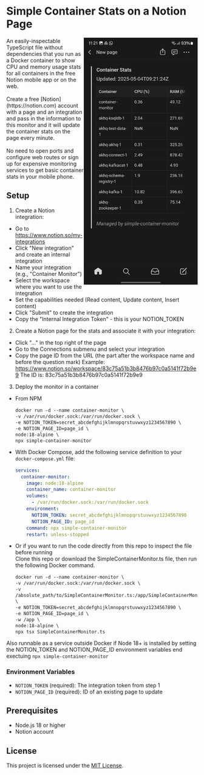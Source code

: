 # Simple Container Stats on a Notion Page
<img alt="Screenshot of the Notion mobile app showing container stats" src="screenshot.jpg" width="300px" height="650px" align="right">
An easily-inspectable TypeScript file without dependencies that you run as a Docker container to show CPU and memory usage stats for all containers in the free Notion mobile app or on the web.
<br/><br/>
Create a free [Notion](https://notion.com) account with a page and an integration and pass in the information to this monitor and it will update the container stats on the page every minute.
<br/><br/>
No need to open ports and configure web routes or sign up for expensive monitoring services to get basic container stats in your mobile phone.

## Setup
1. Create a Notion integration:
- Go to https://www.notion.so/my-integrations
- Click "New integration" and create an internal integration
- Name your integration (e.g., "Container Monitor")
- Select the workspace where you want to use the integration
- Set the capabilities needed (Read content, Update content, Insert content)
- Click "Submit" to create the integration
- Copy the "Internal Integration Token" - this is your NOTION_TOKEN

2. Create a Notion page for the stats and associate it with your integration:
- Click "..." in the top right of the page
- Go to the Connections submenu and select your integration
- Copy the page ID from the URL (the part after the workspace name and before the question mark)
   Example: https://www.notion.so/workspace/83c75a51b3b8476b97c0a5141f72b9e9
   The ID is: 83c75a51b3b8476b97c0a5141f72b9e9

3. Deploy the monitor in a container 
- From NPM
   ```
   docker run -d --name container-monitor \
   -v /var/run/docker.sock:/var/run/docker.sock \
   -e NOTION_TOKEN=secret_abcdefghijklmnopqrstuvwxyz1234567890 \
   -e NOTION_PAGE_ID=page_id \
   node:18-alpine \
   npx simple-container-monitor
   ```
- With Docker Compose, add the following service definition to your `docker-compose.yml` file:
   ```yaml
   services:
     container-monitor:
       image: node:18-alpine
       container_name: container-monitor
       volumes:
         - /var/run/docker.sock:/var/run/docker.sock
       environment:
         NOTION_TOKEN: secret_abcdefghijklmnopqrstuvwxyz1234567890
         NOTION_PAGE_ID: page_id
       command: npx simple-container-monitor
       restart: unless-stopped
   ```
- Or if you want to run the code directly from this repo to inspect the file before running  
   Clone this repo or download the SimpleContainerMonitor.ts file, then run the following Docker command.
   ```
   docker run -d --name container-monitor \
   -v /var/run/docker.sock:/var/run/docker.sock \
   -v /absolute_path/to/SimpleContainerMonitor.ts:/app/SimpleContainerMonitor.ts \
   -e NOTION_TOKEN=secret_abcdefghijklmnopqrstuvwxyz1234567890 \
   -e NOTION_PAGE_ID=page_id \
   -w /app \
   node:18-alpine \
   npx tsx SimpleContainerMonitor.ts
   ```

Also runnable as a service outside Docker if Node 18+ is installed by setting the NOTION_TOKEN and NOTION_PAGE_ID environment variables end exectuing
   ```npx simple-container-monitor```

### Environment Variables

- `NOTION_TOKEN` (required): The integration token from step 1
- `NOTION_PAGE_ID` (required): ID of an existing page to update


## Prerequisites

- Node.js 18 or higher
- Notion account

## License

This project is licensed under the [MIT License](./LICENSE).
